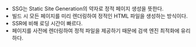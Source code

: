 - SSG는 Static Site Generation의 약자로 정적 페이지 생성을 뜻한다.
- 빌드 시 모든 페이지를 미리 렌더링하여 정적인 HTML 파일을 생성하는 방식이다.
- SSR에 비해 로딩 시간이 빠르다.
- 페이지를 사전에 렌더링하여 정적 파일을 제공하기 때문에 검색 엔진 최적화에 유리하다.